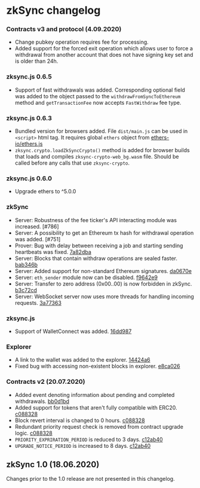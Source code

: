 # zkSync changelog

### Contracts v3 and protocol (4.09.2020)

- Change pubkey operation requires fee for processing.
- Added support for the forced exit operation which allows user to force a withdrawal from another account
  that does not have signing key set and is older than 24h.

### zksync.js 0.6.5

- Support of fast withdrawals was added. Corresponding optional field was added to the object passed to the `withdrawFromSyncToEthereum` method
  and `getTransactionFee` now accepts `FastWithdraw` fee type.

### zksync.js 0.6.3

- Bundled version for browsers added. File `dist/main.js` can be used in `<script>` html tag.
  It requires global `ethers` object from [ethers-io/ethers.js](https://github.com/ethers-io/ethers.js/)
- `zksync.crypto.loadZkSyncCrypto()` method is added for browser builds that loads and compiles `zksync-crypto-web_bg.wasm` file.
  Should be called before any calls that use `zksync-crypto`.

### zksync.js 0.6.0

- Upgrade ethers to ^5.0.0

### zkSync

- Server: Robustness of the fee ticker's API interacting module was increased. [#786]
- Server: A possibility to get an Ethereum tx hash for withdrawal operation was added. [#751]
- Prover: Bug with delay between receiving a job and starting sending heartbeats was fixed. [7a82dba](https://github.com/matter-labs/zksync/commit/7a82dba)
- Server: Blocks that contain withdraw operations are sealed faster. [bab346b](https://github.com/matter-labs/zksync/commit/bab346b)
- Server: Added support for non-standard Ethereum signatures. [da0670e](https://github.com/matter-labs/zksync/commit/da0670e)
- Server: `eth_sender` module now can be disabled. [f9642e9](https://github.com/matter-labs/zksync/commit/f9642e9)
- Server: Transfer to zero address (0x00..00) is now forbidden in zkSync. [b3c72cd](https://github.com/matter-labs/zksync/commit/b3c72cd)
- Server: WebSocket server now uses more threads for handling incoming requests. [3a77363](https://github.com/matter-labs/zksync/commit/3a77363)

### zksync.js

- Support of WalletConnect was added. [16dd987](https://github.com/matter-labs/zksync/commit/16dd987)

### Explorer

- A link to the wallet was added to the explorer. [14424a6](https://github.com/matter-labs/zksync/commit/14424a6)
- Fixed bug with accessing non-existent blocks in explorer. [e8ca026](https://github.com/matter-labs/zksync/commit/e8ca026)

### Contracts v2 (20.07.2020)

- Added event denoting information about pending and completed withdrawals. [bb0d1bd](https://github.com/matter-labs/zksync/commit/bb0d1bd)
- Added support for tokens that aren't fully compatible with ERC20. [c088328](https://github.com/matter-labs/zksync/commit/c088328)
- Block revert interval is changed to 0 hours. [c088328](https://github.com/matter-labs/zksync/commit/c088328)
- Redundant priority request check is removed from contract upgrade logic. [c088328](https://github.com/matter-labs/zksync/commit/c088328)
- `PRIORITY_EXPRIRATION_PERIOD` is reduced to 3 days. [c12ab40](https://github.com/matter-labs/zksync/commit/c12ab40)
- `UPGRADE_NOTICE_PERIOD` is increased to 8 days. [c12ab40](https://github.com/matter-labs/zksync/commit/c12ab40)


## zkSync 1.0 (18.06.2020)

Changes prior to the 1.0 release are not presented in this changelog.
